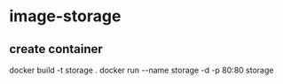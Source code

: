 # image-storage

## create container
docker build -t storage .
docker run --name storage -d -p 80:80 storage